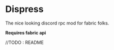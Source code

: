 # Dispress
The nice looking discord rpc mod for fabric folks.

**Requires fabric api**

//TODO : README
